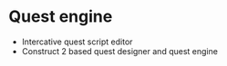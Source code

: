 Quest engine
===========
* Intercative quest script editor
* Construct 2 based quest designer and quest engine
